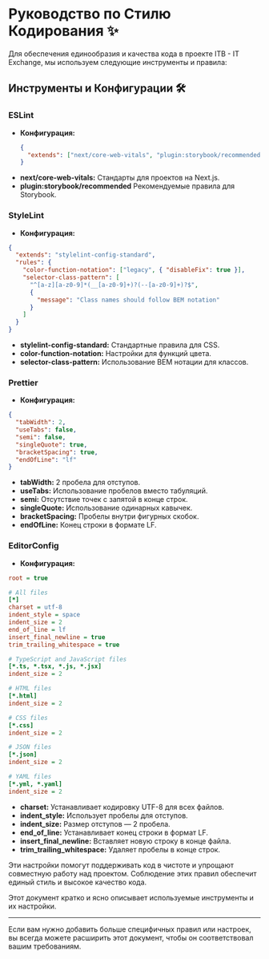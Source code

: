 # Руководство по Стилю Кодирования ✨

Для обеспечения единообразия и качества кода в проекте ITB - IT Exchange, мы используем следующие инструменты и правила:

## Инструменты и Конфигурации 🛠️

### ESLint

- **Конфигурация:**
  ```json
  {
    "extends": ["next/core-web-vitals", "plugin:storybook/recommended"]
  }
  ```
- **next/core-web-vitals:** Стандарты для проектов на Next.js.
- **plugin:storybook/recommended** Рекомендуемые правила для Storybook.

### StyleLint

- **Конфигурация:**

```json
{
  "extends": "stylelint-config-standard",
  "rules": {
    "color-function-notation": ["legacy", { "disableFix": true }],
    "selector-class-pattern": [
      "^[a-z][a-z0-9]*(__[a-z0-9]+)?(--[a-z0-9]+)?$",
      {
        "message": "Class names should follow BEM notation"
      }
    ]
  }
}
```

- **stylelint-config-standard:** Стандартные правила для CSS.
- **color-function-notation:** Настройки для функций цвета.
- **selector-class-pattern:** Использование BEM нотации для классов.

### Prettier

- **Конфигурация:**

```json
{
  "tabWidth": 2,
  "useTabs": false,
  "semi": false,
  "singleQuote": true,
  "bracketSpacing": true,
  "endOfLine": "lf"
}
```

- **tabWidth:** 2 пробела для отступов.
- **useTabs:** Использование пробелов вместо табуляций.
- **semi:** Отсутствие точек с запятой в конце строк.
- **singleQuote:** Использование одинарных кавычек.
- **bracketSpacing:** Пробелы внутри фигурных скобок.
- **endOfLine:** Конец строки в формате LF.

### EditorConfig

- **Конфигурация:**

```ini
root = true

# All files
[*]
charset = utf-8
indent_style = space
indent_size = 2
end_of_line = lf
insert_final_newline = true
trim_trailing_whitespace = true

# TypeScript and JavaScript files
[*.ts, *.tsx, *.js, *.jsx]
indent_size = 2

# HTML files
[*.html]
indent_size = 2

# CSS files
[*.css]
indent_size = 2

# JSON files
[*.json]
indent_size = 2

# YAML files
[*.yml, *.yaml]
indent_size = 2
```

- **charset:** Устанавливает кодировку UTF-8 для всех файлов.
- **indent_style:** Использует пробелы для отступов.
- **indent_size:** Размер отступов — 2 пробела.
- **end_of_line:** Устанавливает конец строки в формат LF.
- **insert_final_newline:** Вставляет новую строку в конце файла.
- **trim_trailing_whitespace:** Удаляет пробелы в конце строк.

Эти настройки помогут поддерживать код в чистоте и упрощают совместную работу над проектом. Соблюдение этих правил обеспечит единый стиль и высокое качество кода.

Этот документ кратко и ясно описывает используемые инструменты и их настройки.

---

Если вам нужно добавить больше специфичных правил или настроек, вы всегда можете расширить этот документ, чтобы он соответствовал вашим требованиям.
